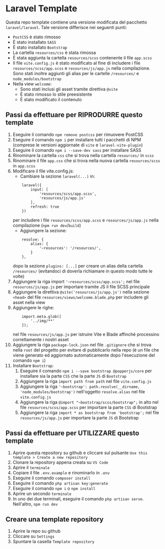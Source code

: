 # Laravel Template

Questa repo template contiene una versione modificata del pacchetto `laravel/laravel`. Tale versione differisce nei seguenti punti:

-   `PostCSS` è stato rimosso
-   È stato installato `SASS`
-   È stato installato `Bootstrap`
-   La cartella `resources/css` è stata rimossa
-   È stata aggiunta la cartella `resources/scss` contenente il file `app.scss`
-   Il file `vite.config.js` è stato modificato al fine di includere i file `resources/scss/app.scss` e `resources/js/app.js` nella compilazione. Sono stati inoltre aggiunti gli alias per le cartelle `/resources/` e `node_modules/bootstrap`
-   Nella view `welcome`:
    -   Sono stati inclusi gli asset tramite direttiva `@vite`
    -   È stato rimosso lo stile preesistente
    -   È stato modificato il contenuto

## Passi da effettuare per RIPRODURRE questo template

1. Eseguire il comando `npm remove postcss` per rimuovere PostCSS
2. Eseguire il comando `npm i` per installare tutti i pacchetti di NPM (comprese le versioni aggiornate di `vite` e `laravel-vite-plugin`)
3. Eseguire il comando `npm i --save-dev sass` per installare SASS
4. Rinominare la cartella `css` che si trova nella cartella `resources/` in `scss`
5. Rinominare il file `app.css` che si trova nella nuova cartella `resources/scss` in `app.scss`
6. Modificare il file vite.config.js:
    - Cambiare la sezione `laravel(...)` in:
    ```
        laravel({
            input: [
                'resources/scss/app.scss',
                'resources/js/app.js'
            ],
            refresh: true
        })
    ```
    per includere i file `resources/scss/app.scss` e `resources/js/app.js` nella compilazione (`npm run dev`/`build`)
    - Aggiungere la sezione:
    ```
        resolve: {
            alias: {
                '~resources': '/resources/',
            }
        },
    ```
    dopo la sezione `plugins: [...]` per creare un alias della cartella `/resources/` (evitandoci di doverla richiamare in questo modo tutte le volte)
7. Aggiungere la riga import `'~resources/scss/app.scss';` nel file `resources/js/app.js` per importare tramite JS il file SCSS principale
8. Aggiungere la direttiva `@vite('resources/js/app.js')` nella sezione `<head>` del file `resources/views/welcome.blade.php` per includere gli asset nella view
9. Aggiungere le righe:
    ```
        import.meta.glob([
            '../img/**'
        ]);
    ```
    nel file `resources/js/app.js` per istruire Vite e Blade affinché processino correttamente i nostri asset
10. Aggiungere la riga `package-lock.json` nel file `.gitignore` che si trova nella `root` del progetto per evitare di pubblicarlo nella repo (è un file che viene generato ed aggiornato automaticamente dopo l'esecuzione del comando `npm i`)
11. Installare `Bootstrap`:
    1. Eseguire il comando `npm i --save bootstrap @popperjs/core` per installare sia la parte `CSS` che la parte `JS` di `Bootstrap`
    2. Aggiungere la riga `import path from path` nel file `vite.config.js`
    3. Aggiungere la riga `'~bootstrap': path.resolve(__dirname, 'node_modules/bootstrap')` nell'oggetto `resolve.alias` nel file `vite.config.js`
    4. Aggiungere la riga `@import "~bootstrap/scss/bootstrap";` in alto nel file `resources/scss/app.scss` per importare la parte `CSS` di Bootstrap
    5. Aggiungere la riga `import * as bootstrap from 'bootstrap';` nel file `resources/js/app.js` per importare la parte `JS` di Bootstrap

## Passi da effettuare per UTILIZZARE questo template

1. Aprire questa repository su github e cliccare sul pulsante `Use this template > Create a new repository`
2. Clonare la repository appena creata su `VS Code`
3. Aprire il `terminale`
4. Copiare il file `.env.example` e rinominarlo in `.env`
5. Eseguire il comando `composer install`
6. Eseguire il comando `php artisan key:generate`
7. Eseguire il comando `npm i` o `npm install`
8. Aprire un secondo `terminale`
9. In uno dei due terminali, eseguire il comando `php artisan serve`. Nell'altro, `npm run dev`

## Creare una template repository

1. Aprire la repo su github
2. Cliccare su `Settings`
3. Spuntare la casella `Template repository`
